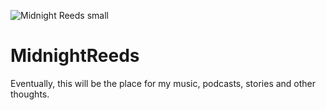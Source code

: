 ![Midnight Reeds small](https://user-images.githubusercontent.com/88132653/129440598-4c812493-7f94-4759-9925-63dd7351c819.png)

# MidnightReeds
Eventually, this will be the place for my music, podcasts, stories and other thoughts.
